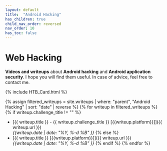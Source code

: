 ```yaml
---
layout: default
title:  "Android Hacking"
has_children: true
child_nav_order: reversed
nav_order: 10
has_toc: false
---
```


# Web Hacking 
**Videos and writeups** about **Android hacking** and **Android application security**.
I hope you will find them useful. In case of advice, feel free to contact me.

{% include HTB_Card.html %}

{% assign filtered_writeups = site.writeups | where: "parent", "Android Hacking" | sort: "date" | reverse %}
{% for writeup in filtered_writeups %}
{% if writeup.challenge_title != "" %}
- [{{ writeup.title }} - {{ writeup.challenge_title }} \[{{writeup.platform}}\]]({{ writeup.url }})<br>
*{{writeup.date | date: "%Y, %-d %B" }}*
{% else %}
- [{{ writeup.title }} \[{{writeup.platform}}\]]({{ writeup.url }})<br>
*{{writeup.date | date: "%Y, %-d %B" }}*
{% endif %}
{% endfor %}


